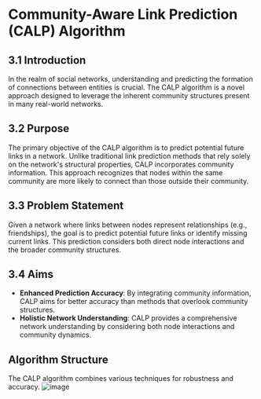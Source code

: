 # Community-Aware Link Prediction (CALP) Algorithm

## 3.1 Introduction

In the realm of social networks, understanding and predicting the formation of connections between entities is crucial. The CALP algorithm is a novel approach designed to leverage the inherent community structures present in many real-world networks.

## 3.2 Purpose

The primary objective of the CALP algorithm is to predict potential future links in a network. Unlike traditional link prediction methods that rely solely on the network's structural properties, CALP incorporates community information. This approach recognizes that nodes within the same community are more likely to connect than those outside their community.

## 3.3 Problem Statement

Given a network where links between nodes represent relationships (e.g., friendships), the goal is to predict potential future links or identify missing current links. This prediction considers both direct node interactions and the broader community structures.

## 3.4 Aims

- **Enhanced Prediction Accuracy**: By integrating community information, CALP aims for better accuracy than methods that overlook community structures.
- **Holistic Network Understanding**: CALP provides a comprehensive network understanding by considering both node interactions and community dynamics.

## Algorithm Structure

The CALP algorithm combines various techniques for robustness and accuracy. 
![image](https://github.com/zainmz/Community-Aware-Link-Prediction-Algorithm/assets/7949768/a80243c2-0f2d-43ea-b728-603f873fc813)

